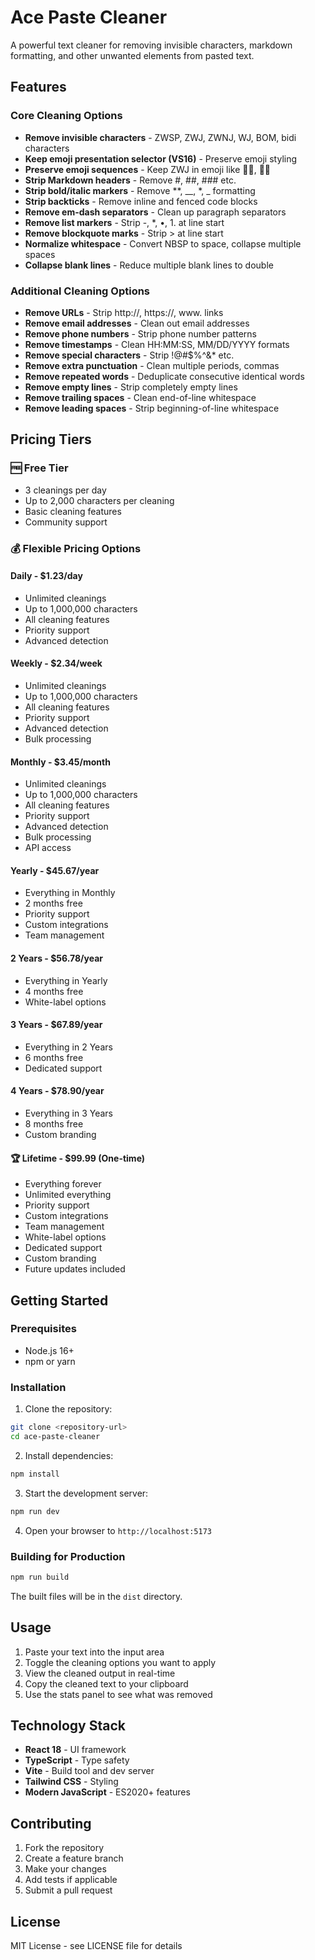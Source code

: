 # Ace Paste Cleaner

A powerful text cleaner for removing invisible characters, markdown formatting, and other unwanted elements from pasted text.

## Features

### Core Cleaning Options
- **Remove invisible characters** - ZWSP, ZWJ, ZWNJ, WJ, BOM, bidi characters
- **Keep emoji presentation selector (VS16)** - Preserve emoji styling
- **Preserve emoji sequences** - Keep ZWJ in emoji like 👩‍💻, 🏳️‍🌈
- **Strip Markdown headers** - Remove #, ##, ### etc.
- **Strip bold/italic markers** - Remove **, __, *, _ formatting
- **Strip backticks** - Remove inline and fenced code blocks
- **Remove em-dash separators** - Clean up paragraph separators
- **Remove list markers** - Strip -, *, •, 1. at line start
- **Remove blockquote marks** - Strip > at line start
- **Normalize whitespace** - Convert NBSP to space, collapse multiple spaces
- **Collapse blank lines** - Reduce multiple blank lines to double

### Additional Cleaning Options
- **Remove URLs** - Strip http://, https://, www. links
- **Remove email addresses** - Clean out email addresses
- **Remove phone numbers** - Strip phone number patterns
- **Remove timestamps** - Clean HH:MM:SS, MM/DD/YYYY formats
- **Remove special characters** - Strip !@#$%^&* etc.
- **Remove extra punctuation** - Clean multiple periods, commas
- **Remove repeated words** - Deduplicate consecutive identical words
- **Remove empty lines** - Strip completely empty lines
- **Remove trailing spaces** - Clean end-of-line whitespace
- **Remove leading spaces** - Strip beginning-of-line whitespace

## Pricing Tiers

### 🆓 Free Tier
- 3 cleanings per day
- Up to 2,000 characters per cleaning
- Basic cleaning features
- Community support

### 💰 Flexible Pricing Options

#### Daily - $1.23/day
- Unlimited cleanings
- Up to 1,000,000 characters
- All cleaning features
- Priority support
- Advanced detection

#### Weekly - $2.34/week
- Unlimited cleanings
- Up to 1,000,000 characters
- All cleaning features
- Priority support
- Advanced detection
- Bulk processing

#### Monthly - $3.45/month
- Unlimited cleanings
- Up to 1,000,000 characters
- All cleaning features
- Priority support
- Advanced detection
- Bulk processing
- API access

#### Yearly - $45.67/year
- Everything in Monthly
- 2 months free
- Priority support
- Custom integrations
- Team management

#### 2 Years - $56.78/year
- Everything in Yearly
- 4 months free
- White-label options

#### 3 Years - $67.89/year
- Everything in 2 Years
- 6 months free
- Dedicated support

#### 4 Years - $78.90/year
- Everything in 3 Years
- 8 months free
- Custom branding

#### 🏆 Lifetime - $99.99 (One-time)
- Everything forever
- Unlimited everything
- Priority support
- Custom integrations
- Team management
- White-label options
- Dedicated support
- Custom branding
- Future updates included

## Getting Started

### Prerequisites
- Node.js 16+ 
- npm or yarn

### Installation

1. Clone the repository:
```bash
git clone <repository-url>
cd ace-paste-cleaner
```

2. Install dependencies:
```bash
npm install
```

3. Start the development server:
```bash
npm run dev
```

4. Open your browser to `http://localhost:5173`

### Building for Production

```bash
npm run build
```

The built files will be in the `dist` directory.

## Usage

1. Paste your text into the input area
2. Toggle the cleaning options you want to apply
3. View the cleaned output in real-time
4. Copy the cleaned text to your clipboard
5. Use the stats panel to see what was removed

## Technology Stack

- **React 18** - UI framework
- **TypeScript** - Type safety
- **Vite** - Build tool and dev server
- **Tailwind CSS** - Styling
- **Modern JavaScript** - ES2020+ features

## Contributing

1. Fork the repository
2. Create a feature branch
3. Make your changes
4. Add tests if applicable
5. Submit a pull request

## License

MIT License - see LICENSE file for details

